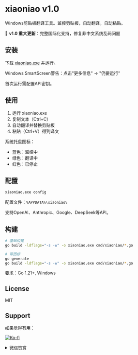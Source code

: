 # xiaoniao v1.0

Windows剪贴板翻译工具。监控剪贴板，自动翻译，自动粘贴。

🎉 **v1.0 重大更新**：完整国际化支持，修复非中文系统乱码问题

## 安装

下载 [xiaoniao.exe](https://github.com/kaminoguo/xiaoniao/releases/latest) 并运行。

Windows SmartScreen警告：点击"更多信息" → "仍要运行"

首次运行需配置API密钥。

## 使用

1. 运行 xiaoniao.exe
2. 复制文本（Ctrl+C）
3. 自动翻译并替换剪贴板
4. 粘贴（Ctrl+V）得到译文

系统托盘图标：
- 蓝色：监控中
- 绿色：翻译中
- 红色：已停止

## 配置

```cmd
xiaoniao.exe config
```

配置文件：`%APPDATA%\xiaoniao\`

支持OpenAI、Anthropic、Google、DeepSeek等API。

## 构建

```bash
# 基础构建
go build -ldflags="-s -w" -o xiaoniao.exe cmd/xiaoniao/*.go

# 带图标
go generate
go build -ldflags="-s -w" -o xiaoniao.exe cmd/xiaoniao/*.go
```

要求：Go 1.21+, Windows

## License

MIT

## Support

如果觉得有用：

[![Ko-fi](https://ko-fi.com/img/githubbutton_sm.svg)](https://ko-fi.com/xiaoniao)

<details>
<summary>微信赞赏</summary>

[微信赞赏码占位 - 请添加图片]

</details>